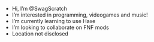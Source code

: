 - Hi, I’m @SwagScratch
- I’m interested in programming, videogames and music!
- I’m currently learning to use Haxe
- I’m looking to collaborate on FNF mods
- Location not disclosed
